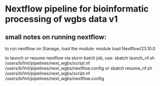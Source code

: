 # Nextflow pipeline for bioinformatic processing of wgbs data v1

## small notes on running nextflow:

to run nextflow on Stanage, load the module: module load Nextflow/23.10.0

to launch or resume nextflow via slurm batch job, use: sbatch launch_nf.sh /users/bi1ml/pipelines/next_wgbs/script.nf /users/bi1ml/pipelines/next_wgbs/nextflow.config or sbatch resume_nf.sh /users/bi1ml/pipelines/next_wgbs/script.nf /users/bi1ml/pipelines/next_wgbs/nextflow.config 



